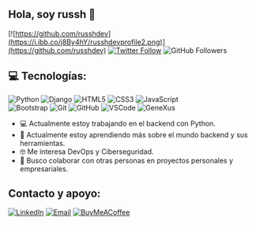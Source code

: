 ## Hola, soy russh 👋
[![https://github.com/russhdev](https://i.ibb.co/j8By4hY/russhdevprofile2.png)](https://github.com/russhdev)
[![Twitter Follow](https://img.shields.io/twitter/follow/russhdevmx?style=social)](https://twitter.com/russhdevmx)
![GitHub Followers](https://img.shields.io/github/followers/russhdev?style=social)

## 💻 Tecnologías:
![Python](https://img.shields.io/badge/Python-101010?style=for-the-badge&logo=python&logoColor=white&labelColor=3775a8)
![Django](https://img.shields.io/badge/Django-101010?style=for-the-badge&logo=django&logoColor=white&labelColor=092e20)
![HTML5](https://img.shields.io/badge/HTML5-101010?style=for-the-badge&logo=html5&logoColor=white&labelColor=e14e1d)
![CSS3](https://img.shields.io/badge/CSS3-101010?style=for-the-badge&logo=css3&logoColor=white&labelColor=0277bd)
![JavaScript](https://img.shields.io/badge/JavaScript-101010?style=for-the-badge&logo=javascript&logoColor=white&labelColor=FFDD00)<br>
![Bootstrap](https://img.shields.io/badge/Bootstrap-101010?style=for-the-badge&logo=bootstrap&logoColor=white&labelColor=8813fc)
![Git](https://img.shields.io/badge/Git-101010?style=for-the-badge&logo=git&logoColor=white&labelColor=f03c2e)
![GitHub](https://img.shields.io/badge/GitHub-101010?style=for-the-badge&logo=github&logoColor=white&labelColor=242938)
![VSCode](https://img.shields.io/badge/VSCode-101010?style=for-the-badge&logo=visualstudiocode&logoColor=white&labelColor=0877b9)
![GeneXus](https://img.shields.io/badge/GeneXus-101010?style=for-the-badge&logo=gitee&logoColor=white&labelColor=DE1951)

- 💻 Actualmente estoy trabajando en el backend con Python.
- 🌱 Actualmente estoy aprendiendo más sobre el mundo backend y sus herramientas.
- 🤓 Me interesa DevOps y Ciberseguridad.
- 🦾 Busco colaborar con otras personas en proyectos personales y empresariales.

## Contacto y apoyo:
[![LinkedIn](https://img.shields.io/badge/LinkedIn-russh_dev-0077B5?style=for-the-badge&logo=linkedin&logoColor=white&labelColor=101010)](https://www.linkedin.com/in/russhdev)
[![Email](https://img.shields.io/badge/russhdevmx@gmail.com-email_-D14836?style=for-the-badge&logo=gmail&logoColor=white&labelColor=101010)](mailto:russhdevmx@gmail.com)
[![BuyMeACoffee](https://img.shields.io/badge/Buy_Me_A_Coffee-apoyamitrabajo-FFDD00?style=for-the-badge&logo=buy-me-a-coffee&logoColor=white&labelColor=101010)](https://www.buymeacoffee.com/russhdev)

<!--
**russhdev/russhdev** is a ✨ _special_ ✨ repository because its `README.md` (this file) appears on your GitHub profile.

Here are some ideas to get you started:

- 🔭 I’m currently working on ...
- 🌱 I’m currently learning ...
- 👯 I’m looking to collaborate on ...
- 🤔 I’m looking for help with ...
- 💬 Ask me about ...
- 📫 How to reach me: ...
- 😄 Pronouns: ...
- ⚡ Fun fact: ...
-->
